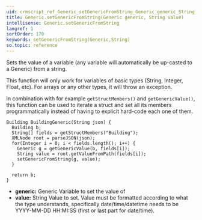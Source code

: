 ```yaml
---
uid: crmscript_ref_Generic_setGenericFromString_Generic_generic_String_value
title: Generic.setGenericFromString(Generic generic, String value)
intellisense: Generic.setGenericFromString
langref: 1
sortOrder: 170
keywords: setGenericFromString(Generic,String)
so.topic: reference
---
```



Sets the value of a variable (any variable will automatically be up-casted to a Generic) from a string.

This function will only work for variables of basic types (String, Integer, Float, etc). For arrays or any other types, it will throw an exception.

In combination with for example `getStructMembers()` and `getGenericValue()`, this function can be used to iterate a struct and set all its members programmatically instead of having to explicit hard-code each one of them.

```crmscript
Building BuildingGeneric(String json) {
  Building b;
  String[] fields = getStructMembers("Building");
  XMLNode root = parseJSON(json);
  for(Integer i = 0; i < fields.length(); i++) {
    Generic g = getGenericValue(b, fields[i]);
    String value = root.getValueFromPath(fields[i]);
    setGenericFromString(g, value);
  }
  
  return b;
}
```

* **generic:** Generic Variable to set the value of
* **value:** String Value to set. Value must be formatted according to what the type understands, specifically date/time/datetime needs to be YYYY-MM-DD HH:MI:SS (first or last part for date/time).
